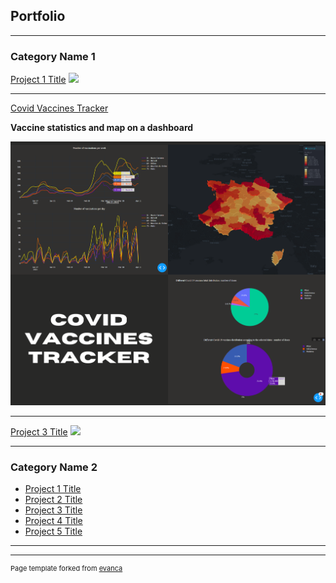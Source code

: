 ## Portfolio

---

### Category Name 1 

[Project 1 Title](/sample_page)
<img src="images/dummy_thumbnail.jpg?raw=true"/>

---
[Covid Vaccines Tracker](/pdf/Covid_Visualization.pdf)

**Vaccine statistics and map on a dashboard**

<img src="images/vacctrackerproject.png?raw=true"/>




---
[Project 3 Title](http://example.com/)
<img src="images/dummy_thumbnail.jpg?raw=true"/>

---

### Category Name 2

- [Project 1 Title](http://example.com/)
- [Project 2 Title](http://example.com/)
- [Project 3 Title](http://example.com/)
- [Project 4 Title](http://example.com/)
- [Project 5 Title](http://example.com/)

---




---
<p style="font-size:11px">Page template forked from <a href="https://github.com/evanca/quick-portfolio">evanca</a></p>
<!-- Remove above link if you don't want to attibute -->
